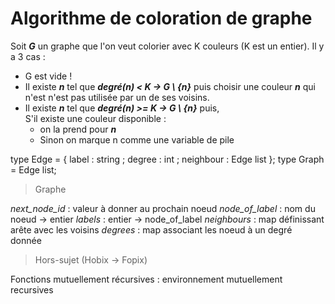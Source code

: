 
# Algorithme de coloration de graphe #

  Soit ***G*** un graphe que l'on veut colorier avec K couleurs (K est un entier).
Il y a 3 cas :
 - G est vide !
 - Il existe ***n*** tel que ***degré(n) < K → G \\ {n}*** puis choisir une
 couleur ***n*** qui n'est n'est pas utilisée par un de ses voisins.
 - Il existe ***n*** tel que ***degré(n) >= K → G \\ {n}*** puis,  
   S'il existe une couleur disponible :
   - on la prend pour ***n***
   - Sinon on marque n comme une variable de pile


type Edge = { label : string ; degree : int ; neighbour : Edge list };
type Graph = Edge list;

> Graphe

*next_node_id* : valeur à donner au prochain noeud
*node_of_label* : nom du noeud -> entier
*labels* : entier -> node_of_label
*neighbours* : map définissant arête avec les voisins
*degrees* : map associant les noeud à un degré donnée

> Hors-sujet (Hobix ->  Fopix)

Fonctions mutuellement récursives : environnement mutuellement recursives
